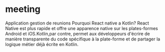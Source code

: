 # meeting
Application gestion de reunions
Pourquoi React native a Kotlin?
React Native est plus rapide et offre une apparence native sur les plates-formes Android et iOS.Kotlin,par contre, permet aux développeurs d'écrire de manière transparente du code spécifique à la plate-forme et de partager la logique métier déjà écrite en Kotlin.
